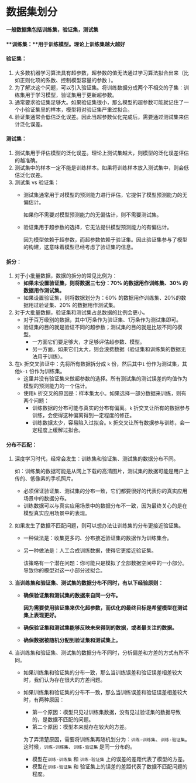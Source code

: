 # 数据集划分

**一般数据集包括训练集，验证集，测试集**

#### **训练集：**用于训练模型。理论上训练集越大越好

#### 验证集：

1. 大多数机器学习算法具有超参数，超参数的值无法通过学习算法拟合出来（比如正则化项的系数、控制模型容量的参数 ）。
2. 为了解决这个问题，可以引入验证集。将训练数据分成两个不相交的子集：训练集用于学习模型，验证集用于更新超参数。
3. 通常要求验证集足够大。如果验证集很小，那么模型的超参数可能就记住了一个小验证集里的样本，模型将对验证集严重过拟合。
4. 验证集通常会低估泛化误差。因此当超参数优化完成后，需要通过测试集来估计泛化误差。

#### 测试集：

1. 测试集用于评估模型的泛化误差。理论上测试集越大，则模型的泛化误差评估的越准确。
2. 测试集中的样本一定不能是训练样本。如果将训练样本放入测试集中，则会低估泛化误差。
3. 测试集 vs 验证集：
   * 测试集通常用于对模型的预测能力进行评估，它提供了模型预测能力的无偏估计。

     如果你不需要对模型预测能力的无偏估计，则不需要测试集。

   * 验证集用于超参数的选择，它无法提供模型预测能力的有偏估计。

     因为模型依赖于超参数，而超参数依赖于验证集。因此验证集参与了模型的构建，这意味着模型已经考虑了验证集的信息。

#### 拆分：

1. 对于小批量数据，数据的拆分的常见比例为：
   * **如果未设置验证集，则将数据三七分：70% 的数据用作训练集、30% 的数据用作测试集。**
   * 如果设置验证集，则将数据划分为：60% 的数据用作训练集、20%的数据用过验证集、20% 的数据用作测试集。
2. 对于大批量数据，验证集和测试集占总数据的比例会更小。
   * 对于百万级别的数据，其中1万条作为验证集、1万条作为测试集即可。
   * 验证集的目的就是验证不同的超参数；测试集的目的就是比较不同的模型。
     * 一方面它们要足够大，才足够评估超参数、模型。
     * 另一方面，如果它们太大，则会浪费数据（验证集和训练集的数据无法用于训练）。
3. 在`k` 折交叉验证中：先将所有数据拆分成 `k` 份，然后其中`1` 份作为测试集，其他`k-1` 份作为训练集。
   * 这里并没有验证集来做超参数的选择。所有测试集的测试误差的均值作为模型的预测能力的一个估计。
   * 使用`k` 折交叉的原因是：样本集太小。如果选择一部分数据来训练，则有两个问题：
     * 训练数据的分布可能与真实的分布有偏离。`k` 折交叉让所有的数据参与训练，会使得这种偏离得到一定程度的修正。
     * 训练数据太少，容易陷入过拟合。`k` 折交叉让所有数据参与训练，会一定程度上缓解过拟合。

#### 分布不匹配：

1. 深度学习时代，经常会发生：训练集和验证集、测试集的数据分布不同。

   如：训练集的数据可能是从网上下载的高清图片，测试集的数据可能是用户上传的、低像素的手机照片。

   * 必须保证验证集、测试集的分布一致，它们都要很好的代表你的真实应用场景中的数据分布。
   * 训练数据可以与真实应用场景中的数据分布不一致，因为最终关心的是在模型真实应用场景中的表现。

2. 如果发生了数据不匹配问题，则可以想办法让训练集的分布更接近验证集。
   * 一种做法是：收集更多的、分布接近验证集的数据作为训练集合。
   * 另一种做法是：人工合成训练数据，使得它更接近验证集。

     该策略有一个潜在问题：你可能只是模拟了全部数据空间中的一小部分。导致你的模型对这一小部分过拟合。
3. **当训练集和验证集、测试集的数据分布不同时，有以下经验原则：**
   * **确保验证集和测试集的数据来自同一分布。**

     **因为需要使用验证集来优化超参数，而优化的最终目标是希望模型在测试集上表现更好。**

   * **确保验证集和测试集能够反映未来得到的数据，或者最关注的数据。**
   * **确保数据被随机分配到验证集和测试集上。**
4. 当训练集和验证集、测试集的数据分布不同时，分析偏差和方差的方式有所不同。
   * 如果训练集和验证集的分布一致，那么当训练误差和验证误差相差较大时，我们认为存在很大的方差问题。
   * 如果训练集和验证集的分布不一致，那么当训练误差和验证误差相差较大时，有两种原因：

     * 第一个原因：模型只见过训练集数据，没有见过验证集的数据导致的，是数据不匹配的问题。
     * 第二个原因：模型本来就存在较大的方差。

     为了弄清楚原因，需要将训练集再随机划分为：`训练-训练集`、`训练-验证集`。这时候，`训练-训练集`、`训练-验证集` 是同一分布的。

     * 模型在`训练-训练集` 和 `训练-验证集` 上的误差的差距代表了模型的方差。
     * 模型在`训练-验证集` 和 验证集上的误差的差距代表了数据不匹配问题的程度。



